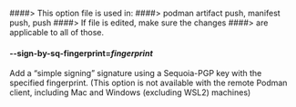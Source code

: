 ####> This option file is used in:
####>   podman artifact push, manifest push, push
####> If file is edited, make sure the changes
####> are applicable to all of those.
#### **--sign-by-sq-fingerprint**=*fingerprint*

Add a “simple signing” signature using a Sequoia-PGP key with the specified fingerprint.
(This option is not available with the remote Podman client, including Mac and Windows (excluding WSL2) machines)
